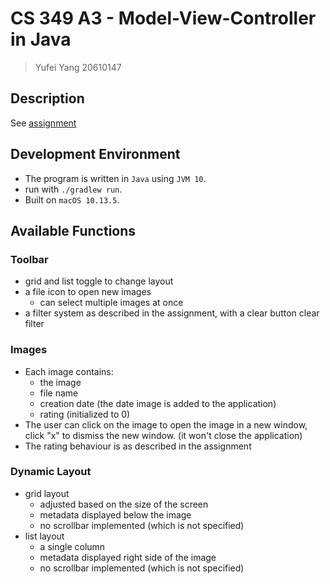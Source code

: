 # CS 349 A3 - Model-View-Controller in Java
> Yufei Yang
> 20610147

## Description

See [assignment](https://www.student.cs.uwaterloo.ca/~cs349/s18/assignments/a3.html)

## Development Environment

- The program is written in `Java` using `JVM 10`.
- run with `./gradlew run`.
- Built on `macOS 10.13.5`.

## Available Functions

### Toolbar

- grid and list toggle to change layout
- a file icon to open new images
    - can select multiple images at once
- a filter system as described in the assignment, with a clear button clear filter

### Images

- Each image contains:
    - the image
    - file name
    - creation date (the date image is added to the application)
    - rating (initialized to 0)
- The user can click on the image to open the image in a new window, click "x" to dismiss the new window. (it won't close the application)
- The rating behaviour is as described in the assignment

### Dynamic Layout

- grid layout
    - adjusted based on the size of the screen
    - metadata displayed below the image
    - no scrollbar implemented (which is not specified)
- list layout
    - a single column
    - metadata displayed right side of the image
    - no scrollbar implemented (which is not specified)
